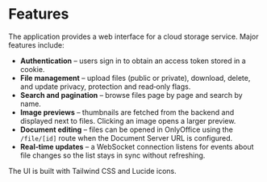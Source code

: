 # Features

The application provides a web interface for a cloud storage service. Major features include:

- **Authentication** – users sign in to obtain an access token stored in a cookie.
- **File management** – upload files (public or private), download, delete, and update privacy, protection and read‑only flags.
- **Search and pagination** – browse files page by page and search by name.
- **Image previews** – thumbnails are fetched from the backend and displayed next to files. Clicking an image opens a larger preview.
- **Document editing** – files can be opened in OnlyOffice using the `/file/[id]` route when the Document Server URL is configured.
- **Real‑time updates** – a WebSocket connection listens for events about file changes so the list stays in sync without refreshing.

The UI is built with Tailwind CSS and Lucide icons.
